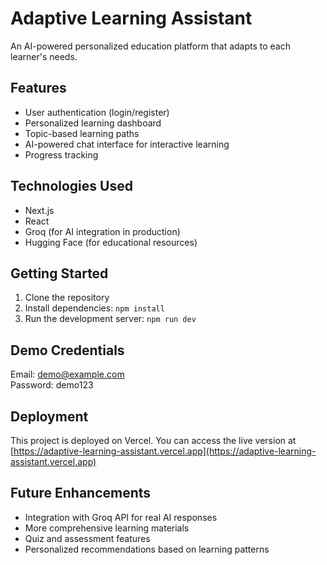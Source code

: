 # Adaptive Learning Assistant

An AI-powered personalized education platform that adapts to each learner's needs.

## Features

- User authentication (login/register)
- Personalized learning dashboard
- Topic-based learning paths
- AI-powered chat interface for interactive learning
- Progress tracking

## Technologies Used

- Next.js
- React
- Groq (for AI integration in production)
- Hugging Face (for educational resources)

## Getting Started

1. Clone the repository
2. Install dependencies: `npm install`
3. Run the development server: `npm run dev`

## Demo Credentials

Email: demo@example.com  
Password: demo123

## Deployment

This project is deployed on Vercel. You can access the live version at [https://adaptive-learning-assistant.vercel.app](https://adaptive-learning-assistant.vercel.app)

## Future Enhancements

- Integration with Groq API for real AI responses
- More comprehensive learning materials
- Quiz and assessment features
- Personalized recommendations based on learning patterns